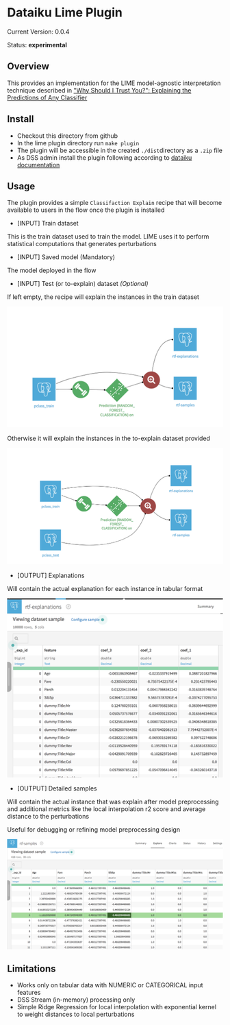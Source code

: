 # Dataiku Lime Plugin

Current Version: 0.0.4

Status:  **experimental**  

## Overview

This provides an implementation for the LIME model-agnostic interpretation technique described in ["Why Should I Trust You?": Explaining the
Predictions of Any Classifier](https://arxiv.org/abs/1602.04938)

## Install

* Checkout this directory from github
* In the lime plugin directory run `make plugin`
* The plugin will be accessible in the created `./dist`directory as a `.zip` file
* As DSS admin install the plugin following according to [dataiku documentation](https://doc.dataiku.com/dss/latest/plugins/offline_install.html)

## Usage

The plugin provides a simple `Classifaction Explain` recipe that will become available to users in the flow once the plugin is installed

* [INPUT] Train dataset

This is the train dataset used to train the model. LIME uses it to perform statistical computations that generates perturbations

* [INPUT] Saved model (Mandatory)

The model deployed in the flow

* [INPUT] Test (or to-explain) dataset _(Optional)_

If left empty, the recipe will explain the instances in the train dataset

![lime-on-train](doc/lime-on-train-data.png)

Otherwise it will explain the instances in the to-explain dataset provided

![lime-on-test](doc/lime-on-test-data.png)

* [OUTPUT] Explanations

Will contain the actual explanation for each instance in tabular format

![output-explanations](doc/output-explanations.png)

* [OUTPUT] Detailed samples

Will contain the actual instance that was explain after model preprocessing and additional metrics like the local interpolation r2 score and average distance to the perturbations

Useful for debugging or refining model preprocessing design

![output-samples](doc/output-samples.png)

## Limitations

* Works only on tabular data with NUMERIC or CATEGORICAL input features
* DSS Stream (in-memory) processing only
* Simple Ridge Regression for local interpolation with exponential kernel to weight distances to local perturbations
